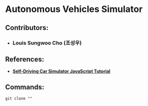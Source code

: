 # Autonomous Vehicles Simulator

## Contributors:
- ### Louis Sungwoo Cho (조성우)

## References:
- **[Self-Driving Car Simulator JavaScript Tutorial](https://www.youtube.com/watch?v=Rs_rAxEsAvI)**

## Commands:
    git clone ""

